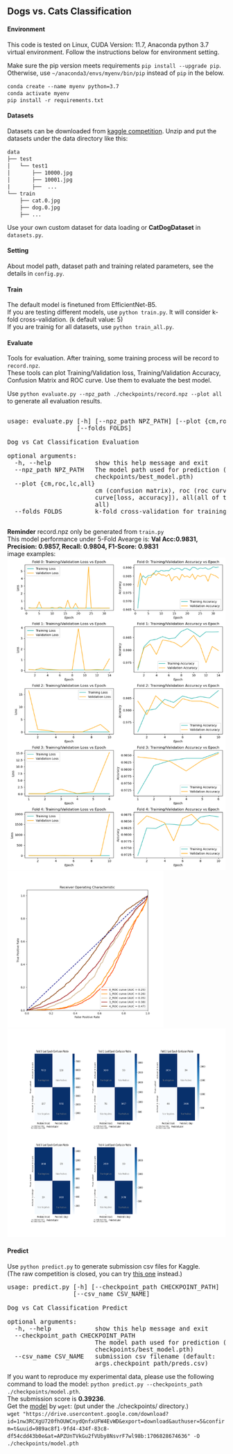 ## Dogs vs. Cats Classification

#### Environment
This code is tested on Linux, CUDA Version: 11.7, Anaconda python 3.7 virtual environment.
Follow the instructions below for environment setting.

Make sure the pip version meets requirements `pip install --upgrade pip`. Otherwise, use `~/anaconda3/envs/myenv/bin/pip` instead of `pip` in the below.
```
conda create --name myenv python=3.7
conda activate myenv
pip install -r requirements.txt
```

#### Datasets
Datasets can be downloaded from [kaggle competition](https://www.kaggle.com/competitions/dogs-vs-cats).
Unzip and put the datasets under the data directory like this:
```
data
├── test
│   └── test1
│       ├── 10000.jpg
│       ├── 10001.jpg
|       ├──  ...
└── train
    ├── cat.0.jpg
    ├── dog.0.jpg
    ├── ...

```
Use your own custom dataset for data loading or **CatDogDataset** in ```datasets.py```.  

#### Setting
About model path, dataset path and training related parameters, see the details in `config.py`.  

#### Train
The default model is finetuned from EfficientNet-B5.  
If you are testing different models, use `python train.py`. It will consider k-fold cross-validation. (k default value: 5)  
If you are trainig for all datasets, use `python train_all.py`.  

#### Evaluate
Tools for evaluation. After training, some training process will be record to `record.npz`.  
These tools can plot Training/Validation loss, Training/Validation Accuracy, Confusion Matrix and ROC curve. Use them to evaluate the best model.  

Use `python evaluate.py --npz_path ./checkpoints/record.npz --plot all` to generate all evaluation results.  

<pre style="font-size: 14px;">

usage: evaluate.py [-h] [--npz_path NPZ_PATH] [--plot {cm,roc,lc,all}]
                   [--folds FOLDS]

Dog vs Cat Classification Evaluation

optional arguments:
  -h, --help            show this help message and exit
  --npz_path NPZ_PATH   The model path used for prediction (default:
                        checkpoints/best_model.pth)
  --plot {cm,roc,lc,all}
                        cm (confusion matrix), roc (roc curve), lc (learning
                        curve[loss, accuracy]), all(all of them), (default:
                        all)
  --folds FOLDS         k-fold cross-validation for training (default: 5)

</pre>

**Reminder** record.npz only be generated from `train.py`  
This model performance under 5-Fold Avearge is: **Val Acc:0.9831, Precision: 0.9857, Recall: 0.9804, F1-Score: 0.9831**  
image examples:  
<img src="./samples/5-folds_Learning_curves.png" alt="Learning Curve" width="640" height="720">
<img src="./samples/5-folds_ROC.png" alt="ROC Curve" width="360" height="360">
<img src="./samples/Last_epoch_confusion_matrix.png" alt="Confusion Matrix" width="840" height="480">

#### Predict
Use `python predict.py` to generate submission csv files for Kaggle.   
(The raw competition is closed, you can try [this one](https://www.kaggle.com/competitions/dogs-vs-cats-redux-kernels-edition/submissions) instead.)  

<pre style="font-size: 14px;">
usage: predict.py [-h] [--checkpoint_path CHECKPOINT_PATH]
                  [--csv_name CSV_NAME]

Dog vs Cat Classification Predict

optional arguments:
  -h, --help            show this help message and exit
  --checkpoint_path CHECKPOINT_PATH
                        The model path used for prediction (default:
                        checkpoints/best_model.pth)
  --csv_name CSV_NAME   submission csv filename (default:
                        args.checkpoint_path/preds.csv)
</pre>
If you want to reproduce my experimental data, please use the following command to load the model: `python predict.py --checkpoints_path ./checkpoints/model.pth`.   
The submission score is **0.39236**.  
Get the [model](https://drive.google.com/file/d/1nw3RCXgU720fhOUWCnydQnfxUFW4EvWD/view?usp=sharing)  by `wget`: (put under the ./checkpoints/ directory.)      
```wget "https://drive.usercontent.google.com/download?id=1nw3RCXgU720fhOUWCnydQnfxUFW4EvWD&export=download&authuser=5&confirm=t&uuid=989ac8f1-9fd4-434f-83c8-df54cdd43b0e&at=APZUnTVkGu2fVUby8NsvrF7wl98b:1706828674636" -O ./checkpoints/model.pth```  
